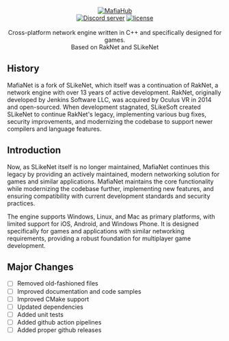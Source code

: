 <div align="center">
   <a href="https://github.com/MafiaHub/Framework"><img src="https://github.com/MafiaHub/Framework/assets/9026786/43e839f2-f207-47bf-aa59-72371e8403ba" alt="MafiaHub" /></a>
</div>

<div align="center">
    <a href="https://discord.gg/eBQ4QHX"><img src="https://img.shields.io/discord/402098213114347520.svg" alt="Discord server" /></a>
    <a href="LICENSE.md"><img src="https://img.shields.io/badge/License-MafiaHub%20OSS-blue" alt="license" /></a>
</div>

<br />
<div align="center">
    Cross-platform network engine written in C++ and specifically designed for games.<br/>
    Based on RakNet and SLikeNet
</div>

## History

MafiaNet is a fork of SLikeNet, which itself was a continuation of RakNet, a network engine with over 13 years of active development. RakNet, originally developed by Jenkins Software LLC, was acquired by Oculus VR in 2014 and open-sourced. When development stagnated, SLikeSoft created SLikeNet to continue RakNet's legacy, implementing various bug fixes, security improvements, and modernizing the codebase to support newer compilers and language features.

## Introduction

Now, as SLikeNet itself is no longer maintained, MafiaNet continues this legacy by providing an actively maintained, modern networking solution for games and similar applications. MafiaNet maintains the core functionality while modernizing the codebase further, implementing new features, and ensuring compatibility with current development standards and security practices.

The engine supports Windows, Linux, and Mac as primary platforms, with limited support for iOS, Android, and Windows Phone. It is designed specifically for games and applications with similar networking requirements, providing a robust foundation for multiplayer game development.

## Major Changes

- [ ] Removed old-fashioned files
- [ ] Improved documentation and code samples
- [ ] Improved CMake support
- [ ] Updated dependencies
- [ ] Added unit tests
- [ ] Added github action pipelines
- [ ] Added proper github releases